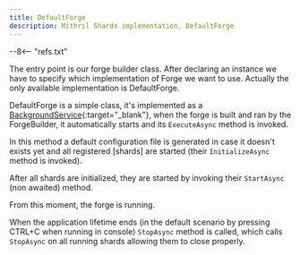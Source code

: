 ```yaml
---
title: DefaultForge
description: Mithril Shards implementation, DefaultForge
---
```


--8<-- "refs.txt"

The entry point is our forge builder class.
After declaring an instance we have to specify which implementation of Forge we want to use.
Actually the only available implementation is DefaultForge.

DefaultForge is a simple class, it's implemented as a [BackgroundService](https://docs.microsoft.com/en-us/dotnet/architecture/microservices/multi-container-microservice-net-applications/background-tasks-with-ihostedservice){:target="_blank"}, when the forge is built and ran by the ForgeBuilder, it automatically starts and its `ExecuteAsync` method is invoked.

In this method a default configuration file is generated in case it doesn't exists yet and all registered [shards] are started (their `InitializeAsync` method is invoked).

After all shards are initialized, they are started by invoking their `StartAsync` (non awaited) method.

From this moment, the forge is running.

When the application lifetime ends (in the default scenario by pressing CTRL+C when running in console) `StopAsync` method is called, which calls `StopAsync` on all running shards allowing them to close properly.